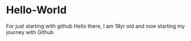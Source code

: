 # Hello-World
For just starting with github
Hello there, I am 18yr old and now starting my journey with Github
